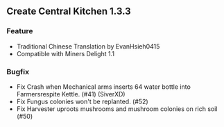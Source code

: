 ## Create Central Kitchen 1.3.3

### Feature
- Traditional Chinese Translation by EvanHsieh0415
- Compatible with Miners Delight 1.1

### Bugfix
- Fix Crash when Mechanical arms inserts 64 water bottle into Farmersrespite Kettle. (#41) (SiverXD)
- Fix Fungus colonies won't be replanted. (#52)
- Fix Harvester uproots mushrooms and mushroom colonies on rich soil (#50)